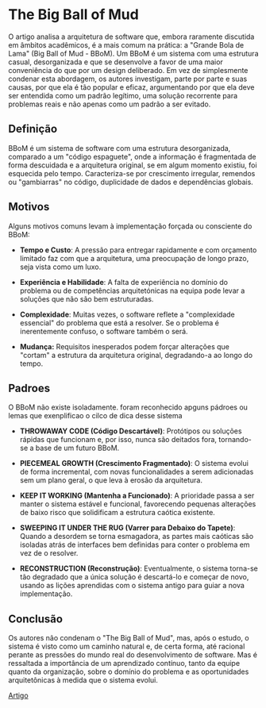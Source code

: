# The Big Ball of Mud

O artigo analisa a arquitetura de software que, embora raramente discutida em âmbitos acadêmicos, é a mais comum na prática: a "Grande Bola de Lama" (Big Ball of Mud - BBoM). Um BBoM é um sistema com uma estrutura casual, desorganizada e que se desenvolve a favor de uma maior conveniência do que por um design deliberado.
Em vez de simplesmente condenar esta abordagem, os autores investigam, parte por parte e suas causas, por que ela é tão popular e eficaz, argumentando por que ela deve ser entendida como um padrão legítimo, uma solução recorrente para problemas reais e não apenas como um padrão a ser evitado.

## Definição

BBoM é um sistema de software com uma estrutura desorganizada, comparado a um "código espaguete", onde a informação é fragmentada de forma descuidada e a arquitetura original, se em algum momento existiu, foi esquecida pelo tempo.
Caracteriza-se por crescimento irregular, remendos ou "gambiarras" no código, duplicidade de dados e dependências globais.

## Motivos

Alguns motivos comuns levam à implementação forçada ou consciente do BBoM:

-   **Tempo e Custo**: A pressão para entregar rapidamente e com orçamento limitado faz com que a arquitetura, uma preocupação de longo prazo, seja vista como um luxo.
-   **Experiência e Habilidade**: A falta de experiência no domínio do problema ou de competências arquitetónicas na equipa pode levar a soluções que não são bem estruturadas.

-   **Complexidade**: Muitas vezes, o software reflete a "complexidade essencial" do problema que está a resolver. Se o problema é inerentemente confuso, o software também o será.

-   **Mudança:** Requisitos inesperados podem forçar alterações que "cortam" a estrutura da arquitetura original, degradando-a ao longo do tempo.

## Padroes

O BBoM não existe isoladamente. foram reconhecido apguns pádroes ou lemas que exenplificao o cilco de dica desse sistema

-   **THROWAWAY CODE (Código Descartável)**: Protótipos ou soluções rápidas que funcionam e, por isso, nunca são deitados fora, tornando-se a base de um futuro BBoM.
-   **PIECEMEAL GROWTH (Crescimento Fragmentado)**: O sistema evolui de forma incremental, com novas funcionalidades a serem adicionadas sem um plano geral, o que leva à erosão da arquitetura.
-   **KEEP IT WORKING (Mantenha a Funcionado)**: A prioridade passa a ser manter o sistema estável e funcional, favorecendo pequenas alterações de baixo risco que solidificam a estrutura caótica existente.

-   **SWEEPING IT UNDER THE RUG (Varrer para Debaixo do Tapete)**: Quando a desordem se torna esmagadora, as partes mais caóticas são isoladas atrás de interfaces bem definidas para conter o problema em vez de o resolver.

-   **RECONSTRUCTION (Reconstrução)**: Eventualmente, o sistema torna-se tão degradado que a única solução é descartá-lo e começar de novo, usando as lições aprendidas com o sistema antigo para guiar a nova implementação.

## Conclusão

Os autores não condenam o "The Big Ball of Mud", mas, após o estudo, o sistema é visto como um caminho natural e, de certa forma, até racional perante as pressões do mundo real do desenvolvimento de software. Mas é ressaltada a importância de um aprendizado contínuo, tanto da equipe quanto da organização, sobre o domínio do problema e as oportunidades arquitetônicas à medida que o sistema evolui.

[Artigo](pdf/The-Big-Ball-of-Mud.pdf)
